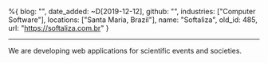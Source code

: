 %{
  blog: "",
  date_added: ~D[2019-12-12],
  github: "",
  industries: ["Computer Software"],
  locations: ["Santa Maria, Brazil"],
  name: "Softaliza",
  old_id: 485,
  url: "https://softaliza.com.br"
}

---

We are developing web applications for scientific events and societies.
